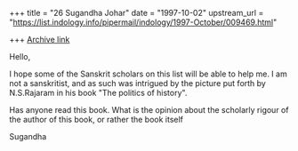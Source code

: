 +++
title = "26 Sugandha Johar"
date = "1997-10-02"
upstream_url = "https://list.indology.info/pipermail/indology/1997-October/009469.html"

+++
[Archive link](https://list.indology.info/pipermail/indology/1997-October/009469.html)

Hello,

I hope some of the Sanskrit scholars on this list will be able to help me. I
am not a sanskritist, and as such was intrigued by the picture put forth by
N.S.Rajaram in his book "The politics of history".

Has anyone read this book. What is the opinion about the scholarly rigour of
the author of this book, or rather the book itself

Sugandha



